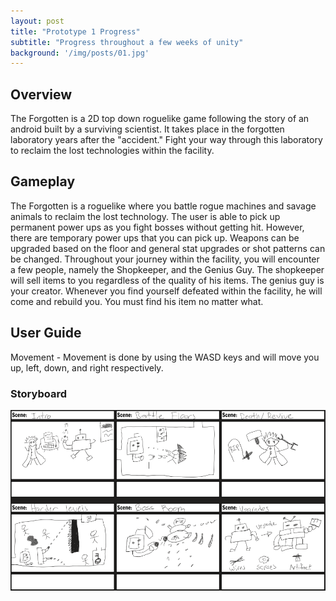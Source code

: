 ```yaml
---
layout: post
title: "Prototype 1 Progress"
subtitle: "Progress throughout a few weeks of unity"
background: '/img/posts/01.jpg'
---
```


## Overview

The Forgotten is a 2D top down roguelike game following the story of an android built by a surviving scientist. It takes place in the forgotten laboratory years after the "accident." Fight your way through this laboratory to reclaim the lost technologies within the facility. 

## Gameplay

The Forgotten is a roguelike where you battle rogue machines and savage animals to reclaim the lost technology. The user is able to pick up permanent power ups as you fight bosses without getting hit. However, there are temporary power ups that you can pick up. Weapons can be upgraded based on the floor and general stat upgrades or shot patterns can be changed. Throughout your journey within the facility, you will encounter a few people, namely the Shopkeeper, and the Genius Guy. The shopkeeper will sell items to you regardless of the quality of his items. The genius guy is your creator. Whenever you find yourself defeated within the facility, he will come and rebuild you. You must find his item no matter what. 

## User Guide

Movement - Movement is done by using the WASD keys and will move you up, left, down, and right respectively. 

### Storyboard


![](/img\posts\prototype-1\StoryBoard.png)
